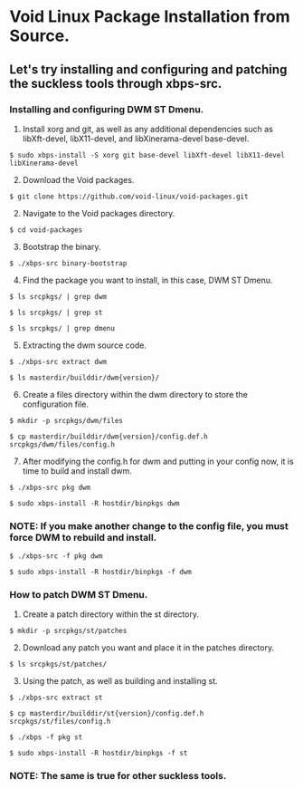 # Void Linux Package Installation from Source.

## Let's try installing and configuring and patching the suckless tools through xbps-src.

### Installing and configuring DWM ST Dmenu.


1. Install xorg and git, as well as any additional dependencies such as libXft-devel, libX11-devel, and libXinerama-devel base-devel.

`$ sudo xbps-install -S xorg git base-devel libXft-devel libX11-devel libXinerama-devel`


2. Download the Void packages.

`$ git clone https://github.com/void-linux/void-packages.git`


2. Navigate to the Void packages directory.

`$ cd void-packages`


3. Bootstrap the binary.

`$ ./xbps-src binary-bootstrap`


4. Find the package you want to install, in this case, DWM ST Dmenu.

`$ ls srcpkgs/ | grep dwm`

`$ ls srcpkgs/ | grep st`

`$ ls srcpkgs/ | grep dmenu`


5. Extracting the dwm source code.

`$ ./xbps-src extract dwm`

`$ ls masterdir/builddir/dwm{version}/`


6. Create a files directory within the dwm directory to store the configuration file.

`$ mkdir -p srcpkgs/dwm/files`

`$ cp masterdir/builddir/dwm{version}/config.def.h srcpkgs/dwm/files/config.h`


7. After modifying the config.h for dwm and putting in your config now, it is time to build and install dwm.

`$ ./xbps-src pkg dwm`

`$ sudo xbps-install -R hostdir/binpkgs dwm`


### NOTE: If you make another change to the config file, you must force DWM to rebuild and install.

`$ ./xbps-src -f pkg dwm`

`$ sudo xbps-install -R hostdir/binpkgs -f dwm`


### How to patch DWM ST Dmenu.


1. Create a patch directory within the st directory.

`$ mkdir -p srcpkgs/st/patches`


2. Download any patch you want and place it in the patches directory.

`$ ls srcpkgs/st/patches/`


3. Using the patch, as well as building and installing st.

`$ ./xbps-src extract st`

`$ cp masterdir/builddir/st{version}/config.def.h srcpkgs/st/files/config.h`

`$ ./xbps -f pkg st`

`$ sudo xbps-install -R hostdir/binpkgs -f st`


### NOTE: The same is true for other suckless tools.
